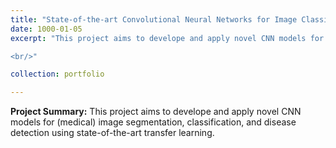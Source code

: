 ```yaml
---
title: "State-of-the-art Convolutional Neural Networks for Image Classification and Object Detection"
date: 1000-01-05
excerpt: "This project aims to develope and apply novel CNN models for (medical) image segmentation, classification, and disease detection using state-of-the-art transfer learning. 

<br/>"

collection: portfolio

---
```

**Project Summary:** This project aims to develope and apply novel CNN models for (medical) image segmentation, classification, and disease detection using state-of-the-art transfer learning.
